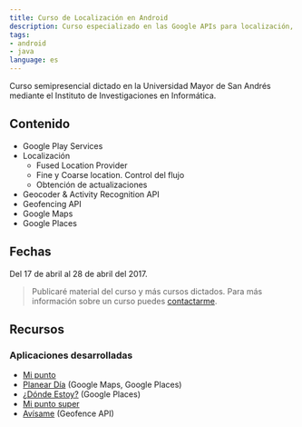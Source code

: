 ```yaml
---
title: Curso de Localización en Android
description: Curso especializado en las Google APIs para localización, geocoding, maps y geofencing.
tags: 
- android
- java
language: es
---
```

Curso semipresencial dictado en la Universidad Mayor de San Andrés mediante el Instituto de Investigaciones en Informática.

## Contenido

- Google Play Services
- Localización
  * Fused Location Provider
  * Fine y Coarse location. Control del flujo
  * Obtención de actualizaciones
- Geocoder & Activity Recognition API
- Geofencing API
- Google Maps
- Google Places

## Fechas

Del 17 de abril al 28 de abril del 2017.

> Publicaré material del curso y más cursos dictados. Para más información sobre un curso puedes [contactarme](/contacto).

## Recursos

### Aplicaciones desarrolladas

* [Mi punto](https://github.com/alvareztech/course-android-location-services-mi-punto)
* [Planear Día](https://github.com/alvareztech/course-android-location-services-planear-dia) (Google Maps, Google Places)
* [¿Dónde Estoy?](https://github.com/alvareztech/CourseALS20171-DondeEstoy) (Google Places)
* [Mi punto super](https://github.com/alvareztech/CourseALS20171-Mipuntoenelmundosuper)
* [Avísame](https://github.com/alvareztech/CourseALS20171-Avisame) (Geofence API)
